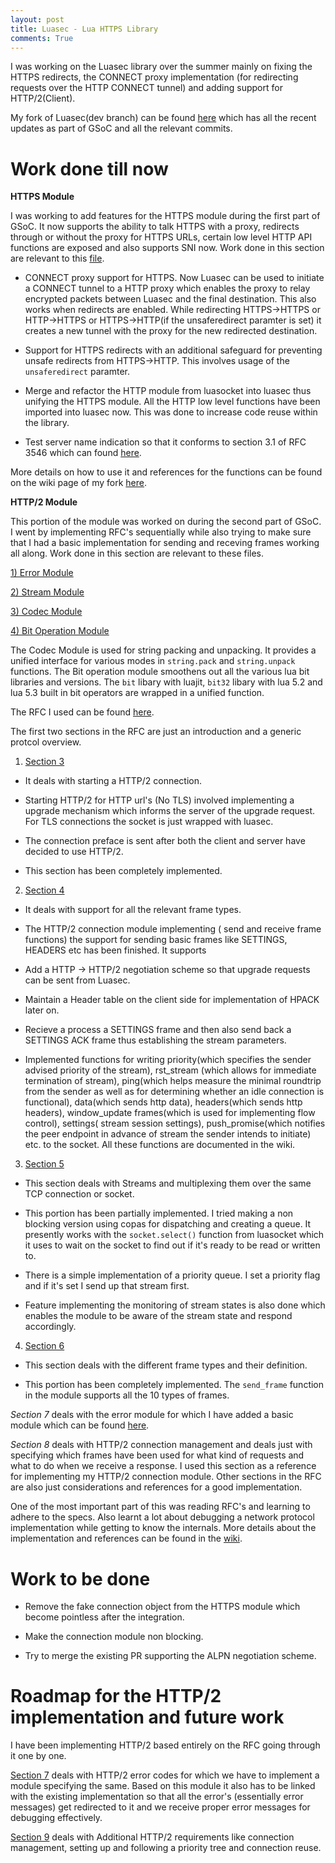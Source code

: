 ```yaml
---
layout: post
title: Luasec - Lua HTTPS Library
comments: True
---
```


I was working on the Luasec library over the summer mainly on fixing the HTTPS redirects, the CONNECT proxy implementation (for redirecting requests over the HTTP CONNECT tunnel) and adding support for HTTP/2(Client). 

My fork of Luasec(dev branch) can be found <a href="https://github.com/whoami-nr/luasec/tree/dev">here</a> which has all the recent updates as part of GSoC and all the relevant commits.

# Work done till now

<strong>HTTPS Module</strong>

I was working to add features for the HTTPS module during the first part of GSoC. It now supports the ability to talk HTTPS with a proxy, redirects through or without the proxy for HTTPS URLs, certain low level HTTP API functions are exposed and also supports SNI now. Work done in this section are relevant to this [file](https://github.com/whoami-nr/luasec/blob/dev/src/https.lua).


- CONNECT proxy support for HTTPS. Now Luasec can be used to initiate a CONNECT tunnel to a HTTP
proxy which enables the proxy to relay encrypted packets between Luasec and the final destination. This also works when redirects are enabled. While redirecting HTTPS->HTTPS or HTTP->HTTPS or HTTPS->HTTP(if the unsaferedirect paramter is set) it creates a new tunnel with the proxy for the new redirected destination. 

- Support for HTTPS redirects with an additional safeguard for preventing unsafe redirects from HTTPS->HTTP. This involves usage of the `unsaferedirect` paramter. 

- Merge and refactor the HTTP module from luasocket into luasec thus unifying the HTTPS module. All the HTTP low level functions have been imported into luasec now. This was done to increase code reuse within the library. 

- Test server name indication so that it conforms to section 3.1 of RFC 3546 which can found <a href="https://www.ietf.org/rfc/rfc3546.txt">here</a>.

More details on how to use it and references for the functions can be found on the wiki page of my fork <a href="https://github.com/whoami-nr/luasec/wiki/Luasec-HTTPS-Module">here</a>.

<strong>HTTP/2 Module</strong>

This portion of the module was worked on during the second part of GSoC. I went by implementing RFC's sequentially while also trying to make sure that I had a basic implementation for sending and receving frames working all along. Work done in this section are relevant to these files. 

[1) Error Module](https://github.com/whoami-nr/luasec/blob/dev/src/http2_error.lua)

[2) Stream Module](https://github.com/whoami-nr/luasec/blob/dev/src/http2_stream.lua)

[3) Codec Module](https://github.com/whoami-nr/luasec/blob/dev/src/codec.lua)

[4) Bit Operation Module](https://github.com/whoami-nr/luasec/blob/dev/src/bit.lua)

The Codec Module is used for string packing and unpacking. It provides a unified interface for various modes in `string.pack` and `string.unpack` functions. The Bit operation module smoothens out all the various lua bit libraries and versions. The `bit` libary with luajit, `bit32` libary with lua 5.2 and lua 5.3 built in bit operators are wrapped in a unified function. 

The RFC I used can be found [here](http://httpwg.org/specs/rfc7540.html). 

The first two sections in the RFC are just an introduction and a generic protcol overview. 

1) [Section 3](http://httpwg.org/specs/rfc7540.html#rfc.section.3)

- It deals with starting a HTTP/2 connection. 

- Starting HTTP/2 for HTTP url's (No TLS) involved implementing a upgrade mechanism which informs the server of the upgrade request. For TLS connections the socket is just wrapped with luasec. 

- The connection preface is sent after both the client and server have decided to use HTTP/2.

- This section has been completely implemented. 

2) [Section 4](http://httpwg.org/specs/rfc7540.html#rfc.section.4)

- It deals with support for all the relevant frame types.

- The HTTP/2 connection module implementing ( send and receive frame functions) the support for sending basic frames like SETTINGS, HEADERS etc has been finished. It supports 

- Add a HTTP -> HTTP/2 negotiation scheme so that upgrade requests can be sent from Luasec. 

- Maintain a Header table on the client side for implementation of HPACK later on. 

- Recieve a process a SETTINGS frame and then also send back a SETTINGS ACK frame thus establishing the stream parameters.

- Implemented functions for writing priority(which specifies the sender advised priority of the stream), rst_stream (which allows for immediate termination of stream), ping(which helps measure the minimal roundtrip from the sender as well as for determining whether an idle connection is functional), data(which sends http data), headers(which sends http headers), window_update frames(which is used for implementing flow control), settings( stream session settings), push_promise(which notifies the peer endpoint in advance of stream the sender intends to initiate) etc. to the socket. All these functions are documented in the wiki. 

3) [Section 5](http://httpwg.org/specs/rfc7540.html#rfc.section.5)

- This section deals with Streams and multiplexing them over the same TCP connection or socket. 

- This portion has been partially implemented. I tried making a non blocking version using copas for dispatching and creating a queue. It presently works with the `socket.select()` function from luasocket which it uses to wait on the socket to find out if it's ready to be read or written to. 

- There is a simple implementation of a priority queue. I set a priority flag and if it's set I send up that stream first. 

- Feature implementing the monitoring of stream states is also done which enables the module to be aware of the stream state and respond accordingly. 

4) [Section 6](http://httpwg.org/specs/rfc7540.html#rfc.section.6)

- This section deals with the different frame types and their definition. 

- This portion has been completely implemented. The `send_frame` function in the module supports all the 10 types of frames. 


*Section 7* deals with the error module for which I have added a basic module which can be found [here](https://github.com/whoami-nr/luasec/blob/dev/src/http2_error.lua).

*Section 8* deals with HTTP/2 connection management and deals just with specifying which frames have been used for what kind of requests and what to do when we receive a response. I used this section as a reference for implementing my HTTP/2 connection module. Other sections in the RFC are also just considerations and references for a good implementation.


One of the most important part of this was reading RFC's and learning to adhere to the specs. Also learnt a lot about debugging a network protocol implementation while getting to know the internals. More details about the implementation and references can be found in the [wiki](https://github.com/whoami-nr/luasec/wiki/Luasec-HTTP-2-Module). 


# Work to be done

- Remove the fake connection object from the HTTPS module which become pointless after the integration. 

- Make the connection module non blocking.  

- Try to merge the existing PR supporting the ALPN negotiation scheme. 


# Roadmap for the HTTP/2 implementation and future work

I have been implementing HTTP/2 based entirely on the RFC going through it one by one. 

[Section 7](http://httpwg.org/specs/rfc7540.html#rfc.section.7) deals with HTTP/2 error codes for which we have to implement a module specifying the same. Based on this module it also has to be linked with the existing implementation so that all the error's (essentially error messages) get redirected to it and we receive proper error messages for debugging effectively. 


[Section 9](http://httpwg.org/specs/rfc7540.html#rfc.section.9) deals with Additional HTTP/2 requirements like connection management, setting up and following a priority tree and connection reuse. 
